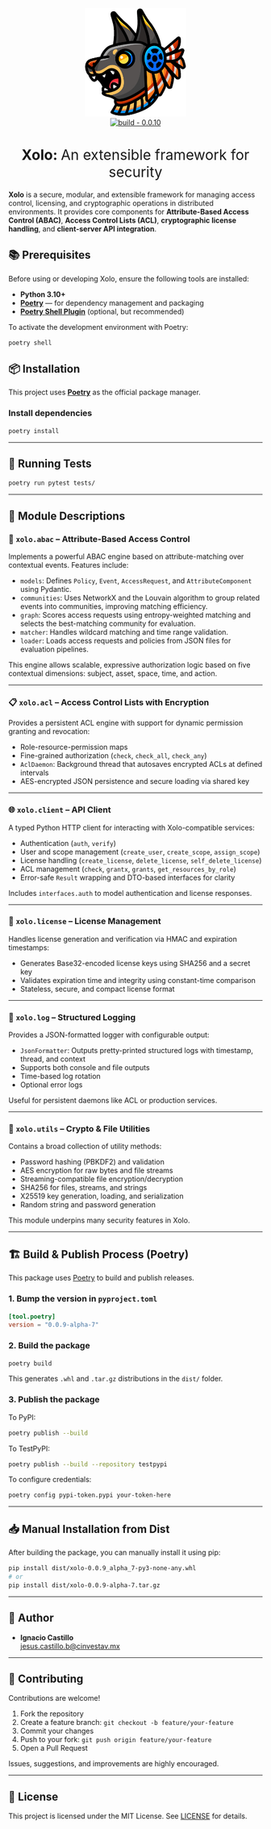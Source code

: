 <div align = center>
<img src='assets/logo.png' width=200/>
</div>
<div align=center>
<a href="https://test.pypi.org/project/xolo/"><img src="https://img.shields.io/badge/version-0.0.10-green" alt="build - 0.0.10"></a>
</div>
<div align=center>
	<h1>Xolo: <span style="font-weight:normal;"> An extensible framework for security</span></h1>
</div>


**Xolo** is a secure, modular, and extensible framework for managing access control, licensing, and cryptographic operations in distributed environments. It provides core components for **Attribute-Based Access Control (ABAC)**, **Access Control Lists (ACL)**, **cryptographic license handling**, and **client-server API integration**.

## 📚 Prerequisites

Before using or developing Xolo, ensure the following tools are installed:

- **Python 3.10+**
- **[Poetry](https://python-poetry.org/)** — for dependency management and packaging
- **[Poetry Shell Plugin](https://github.com/python-poetry/poetry-plugin-shell)** (optional, but recommended)


To activate the development environment with Poetry:

```bash
poetry shell
```



## 📦 Installation

This project uses **[Poetry](https://python-poetry.org/)** as the official package manager.

### Install dependencies

```bash
poetry install
```

---

## 🧪 Running Tests

```bash
poetry run pytest tests/
```

---

## 🧰 Module Descriptions

### 🔐 `xolo.abac` – Attribute-Based Access Control

Implements a powerful ABAC engine based on attribute-matching over contextual events. Features include:

- `models`: Defines `Policy`, `Event`, `AccessRequest`, and `AttributeComponent` using Pydantic.
- `communities`: Uses NetworkX and the Louvain algorithm to group related events into communities, improving matching efficiency.
- `graph`: Scores access requests using entropy-weighted matching and selects the best-matching community for evaluation.
- `matcher`: Handles wildcard matching and time range validation.
- `loader`: Loads access requests and policies from JSON files for evaluation pipelines.

This engine allows scalable, expressive authorization logic based on five contextual dimensions: subject, asset, space, time, and action.

---

### 📋 `xolo.acl` – Access Control Lists with Encryption

Provides a persistent ACL engine with support for dynamic permission granting and revocation:

- Role-resource-permission maps
- Fine-grained authorization (`check`, `check_all`, `check_any`)
- `AclDaemon`: Background thread that autosaves encrypted ACLs at defined intervals
- AES-encrypted JSON persistence and secure loading via shared key

---

### 🌐 `xolo.client` – API Client

A typed Python HTTP client for interacting with Xolo-compatible services:

- Authentication (`auth`, `verify`)
- User and scope management (`create_user`, `create_scope`, `assign_scope`)
- License handling (`create_license`, `delete_license`, `self_delete_license`)
- ACL management (`check`, `grantx`, `grants`, `get_resources_by_role`)
- Error-safe `Result` wrapping and DTO-based interfaces for clarity

Includes `interfaces.auth` to model authentication and license responses.

---

### 🪪 `xolo.license` – License Management

Handles license generation and verification via HMAC and expiration timestamps:

- Generates Base32-encoded license keys using SHA256 and a secret key
- Validates expiration time and integrity using constant-time comparison
- Stateless, secure, and compact license format

---

### 📑 `xolo.log` – Structured Logging

Provides a JSON-formatted logger with configurable output:

- `JsonFormatter`: Outputs pretty-printed structured logs with timestamp, thread, and context
- Supports both console and file outputs
- Time-based log rotation
- Optional error logs

Useful for persistent daemons like ACL or production services.

---

### 🧩 `xolo.utils` – Crypto & File Utilities

Contains a broad collection of utility methods:

- Password hashing (PBKDF2) and validation
- AES encryption for raw bytes and file streams
- Streaming-compatible file encryption/decryption
- SHA256 for files, streams, and strings
- X25519 key generation, loading, and serialization
- Random string and password generation

This module underpins many security features in Xolo.

---

## 🏗️ Build & Publish Process (Poetry)

This package uses [Poetry](https://python-poetry.org/) to build and publish releases.

### 1. Bump the version in `pyproject.toml`

```toml
[tool.poetry]
version = "0.0.9-alpha-7"
```

### 2. Build the package

```bash
poetry build
```

This generates `.whl` and `.tar.gz` distributions in the `dist/` folder.

### 3. Publish the package

To PyPI:

```bash
poetry publish --build
```

To TestPyPI:

```bash
poetry publish --build --repository testpypi
```

To configure credentials:

```bash
poetry config pypi-token.pypi your-token-here
```

---

## 📥 Manual Installation from Dist

After building the package, you can manually install it using pip:

```bash
pip install dist/xolo-0.0.9_alpha_7-py3-none-any.whl
# or
pip install dist/xolo-0.0.9-alpha-7.tar.gz
```

---

## 👤 Author

- **Ignacio Castillo**  
  [jesus.castillo.b@cinvestav.mx](mailto:jesus.castillo.b@cinvestav.mx)

---

## 🤝 Contributing

Contributions are welcome!

1. Fork the repository
2. Create a feature branch: `git checkout -b feature/your-feature`
3. Commit your changes
4. Push to your fork: `git push origin feature/your-feature`
5. Open a Pull Request

Issues, suggestions, and improvements are highly encouraged.

---

## 📝 License

This project is licensed under the MIT License. See [LICENSE](LICENSE) for details.


